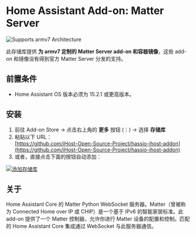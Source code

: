 # Home Assistant Add-on: Matter Server

![Supports armv7 Architecture](https://img.shields.io/badge/armv7-yes-green.svg)

此存储库提供 **为 armv7 定制的 Matter Server add-on 和容器镜像**，这些 add-on 和镜像没有得到官方 Matter Server 分发的支持。

## 前置条件

- Home Assistant OS 版本必须为 15.2.1 或更高版本。

## 安装
1. 前往 Add-on Store → 点击右上角的 **更多** 按钮 (⋮) → 选择 **存储库**  
2. 粘贴以下 URL：  
   [https://github.com/iHost-Open-Source-Project/hassio-ihost-addon](https://github.com/iHost-Open-Source-Project/hassio-ihost-addon)  
3. 或者，直接点击下面的按钮自动添加：

[![添加存储库](https://my.home-assistant.io/badges/supervisor_add_addon_repository.svg)](https://my.home-assistant.io/redirect/supervisor_add_addon_repository/?repository_url=https%3A%2F%2Fgithub.com%2FiHost-Open-Source-Project%2Fhassio-ihost-addon)


## 关于

Home Assistant Core 的 Matter Python WebSocket 服务器。Matter（曾被称为 Connected Home over IP 或 CHIP）是一个基于 IPv6 的智能家居标准。此 add-on 提供了一个 Matter 控制器，允许你进行 Matter 设备的配置和控制。匹配的 Home Assistant Core 集成通过 WebSocket 与此服务器通信。